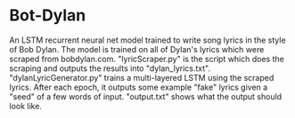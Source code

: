 # Bot-Dylan
An LSTM recurrent neural net model trained to write song lyrics in the style of Bob Dylan. The model is trained on all of Dylan's lyrics which were scraped from bobdylan.com.  "lyricScraper.py" is the script which does the scraping and outputs the results into "dylan_lyrics.txt".  "dylanLyricGenerator.py" trains a multi-layered LSTM using the scraped lyrics. After each epoch, it outputs some example "fake" lyrics given a "seed" of a few words of input.  "output.txt" shows what the output should look like.
